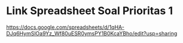 # Link Spreadsheet Soal Prioritas 1

https://docs.google.com/spreadsheets/d/1qHA-DJq6HymSlOa9Yz_Wf80uESR0ymsPY1B0KcaYBho/edit?usp=sharing